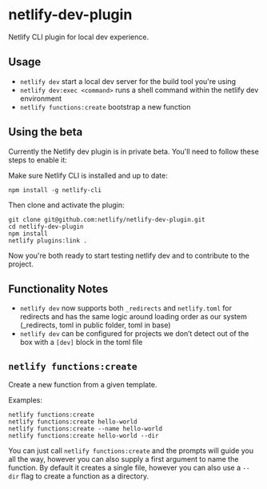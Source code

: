 # netlify-dev-plugin

Netlify CLI plugin for local dev experience.

## Usage

- `netlify dev` start a local dev server for the build tool you're using
- `netlify dev:exec <command>` runs a shell command within the netlify dev environment
- `netlify functions:create` bootstrap a new function

## Using the beta

Currently the Netlify dev plugin is in private beta. You'll need to follow these steps to enable it:

Make sure Netlify CLI is installed and up to date:

```
npm install -g netlify-cli
```

Then clone and activate the plugin:

```
git clone git@github.com:netlify/netlify-dev-plugin.git
cd netlify-dev-plugin
npm install
netlify plugins:link .
```

Now you're both ready to start testing netlify dev and to contribute to the project.

## Functionality Notes

- `netlify dev` now supports both `_redirects` and `netlify.toml` for redirects and has the same logic around loading order as our system (\_redirects, toml in public folder, toml in base)
- `netlify dev` can be configured for projects we don’t detect out of the box with a `[dev]` block in the toml file

## `netlify functions:create`

Create a new function from a given template.

Examples:

```
netlify functions:create
netlify functions:create hello-world
netlify functions:create --name hello-world
netlify functions:create hello-world --dir

```

You can just call `netlify functions:create` and the prompts will guide you all the way, however you can also supply a first argument to name the function. By default it creates a single file, however you can also use a `--dir` flag to create a function as a directory.
